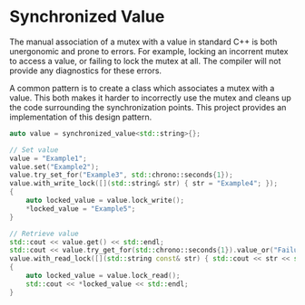 # Synchronized Value

The manual association of a mutex with a value in standard C++ is both unergonomic and prone to errors. For example,
locking an incorrent mutex to access a value, or failing to lock the mutex at all. The compiler will not provide any
diagnostics for these errors.

A common pattern is to create a class which associates a mutex with a value. This both makes it harder to incorrectly
use the mutex and cleans up the code surrounding the synchronization points. This project provides an implementation of
this design pattern.

```cpp
auto value = synchronized_value<std::string>{};

// Set value
value = "Example1";
value.set("Example2");
value.try_set_for("Example3", std::chrono::seconds{1});
value.with_write_lock([](std::string& str) { str = "Example4"; });
{
	auto locked_value = value.lock_write();
	*locked_value = "Example5";
}

// Retrieve value
std::cout << value.get() << std::endl;
std::cout << value.try_get_for(std::chrono::seconds{1}).value_or("Failure") << std::endl;
value.with_read_lock([](std::string const& str) { std::cout << str << std::endl; });
{
	auto locked_value = value.lock_read();
	std::cout << *locked_value << std::endl;
}
```
